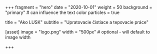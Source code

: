 +++
fragment = "hero"
date = "2020-10-01"
weight = 50
background = "primary" # can influence the text color
particles = true

title = "Ako LUSK"
subtitle = "Upratovacie čistiace a tepovacie práce"

[asset]
  image = "logo.png"
  width = "500px" # optional - will default to image width

+++
